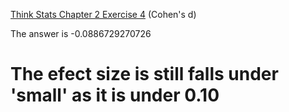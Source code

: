 [Think Stats Chapter 2 Exercise 4](http://greenteapress.com/thinkstats2/html/thinkstats2003.html#toc24) (Cohen's d)

The answer is -0.0886729270726


# The efect size is still falls under 'small' as it is under 0.10
